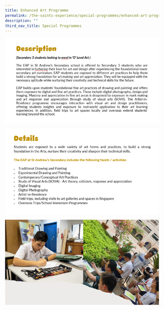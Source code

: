 ```yaml
---
title: Enhanced Art Programme
permalink: /the-saints-experience/special-programmes/enhanced-art-programme/
description: ""
third_nav_title: Special Programmes
---
```


![](/images/EAP/EAP.png)

![](/images/EAP/EAP2.png)

![](/images/EAP/EAP3.png)